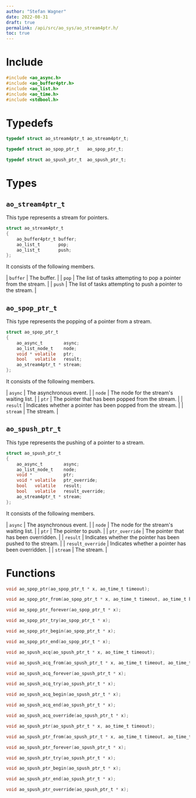 ```yaml
---
author: "Stefan Wagner"
date: 2022-08-31
draft: true
permalink: /api/src/ao_sys/ao_stream4ptr.h/
toc: true
---
```


# Include

```c
#include <ao_async.h>
#include <ao_buffer4ptr.h>
#include <ao_list.h>
#include <ao_time.h>
#include <stdbool.h>
```

# Typedefs

```c
typedef struct ao_stream4ptr_t ao_stream4ptr_t;
```

```c
typedef struct ao_spop_ptr_t   ao_spop_ptr_t;
```

```c
typedef struct ao_spush_ptr_t  ao_spush_ptr_t;
```

# Types

## `ao_stream4ptr_t`

This type represents a stream for pointers.

```c
struct ao_stream4ptr_t
{
    ao_buffer4ptr_t buffer;
    ao_list_t       pop;
    ao_list_t       push;
};
```

It consists of the following members.

| `buffer` | The buffer. |
| `pop` | The list of tasks attempting to pop a pointer from the stream. |
| `push` | The list of tasks attempting to push a pointer to the stream. |

## `ao_spop_ptr_t`

This type represents the popping of a pointer from a stream.

```c
struct ao_spop_ptr_t
{
    ao_async_t        async;
    ao_list_node_t    node;
    void * volatile   ptr;
    bool   volatile   result;
    ao_stream4ptr_t * stream;
};
```

It consists of the following members.

| `async` | The asynchronous event. |
| `node` | The node for the stream's waiting list. |
| `ptr` | The pointer that has been popped from the stream. |
| `result` | Indicates whether a pointer has been popped from the stream. |
| `stream` | The stream. |

## `ao_spush_ptr_t`

This type represents the pushing of a pointer to a stream.

```c
struct ao_spush_ptr_t
{
    ao_async_t        async;
    ao_list_node_t    node;
    void *            ptr;
    void * volatile   ptr_override;
    bool   volatile   result;
    bool   volatile   result_override;
    ao_stream4ptr_t * stream;
};
```

It consists of the following members.

| `async` | The asynchronous event. |
| `node` | The node for the stream's waiting list. |
| `ptr` | The pointer to push. |
| `ptr_override` | The pointer that has been overridden. |
| `result` | Indicates whether the pointer has been pushed to the stream. |
| `result_override` | Indicates whether a pointer has been overridden. |
| `stream` | The stream. |

# Functions

```c
void ao_spop_ptr(ao_spop_ptr_t * x, ao_time_t timeout);
```

```c
void ao_spop_ptr_from(ao_spop_ptr_t * x, ao_time_t timeout, ao_time_t beginning);
```

```c
void ao_spop_ptr_forever(ao_spop_ptr_t * x);
```

```c
void ao_spop_ptr_try(ao_spop_ptr_t * x);
```

```c
void ao_spop_ptr_begin(ao_spop_ptr_t * x);
```

```c
void ao_spop_ptr_end(ao_spop_ptr_t * x);
```

```c
void ao_spush_acq(ao_spush_ptr_t * x, ao_time_t timeout);
```

```c
void ao_spush_acq_from(ao_spush_ptr_t * x, ao_time_t timeout, ao_time_t beginning);
```

```c
void ao_spush_acq_forever(ao_spush_ptr_t * x);
```

```c
void ao_spush_acq_try(ao_spush_ptr_t * x);
```

```c
void ao_spush_acq_begin(ao_spush_ptr_t * x);
```

```c
void ao_spush_acq_end(ao_spush_ptr_t * x);
```

```c
void ao_spush_acq_override(ao_spush_ptr_t * x);
```

```c
void ao_spush_ptr(ao_spush_ptr_t * x, ao_time_t timeout);
```

```c
void ao_spush_ptr_from(ao_spush_ptr_t * x, ao_time_t timeout, ao_time_t beginning);
```

```c
void ao_spush_ptr_forever(ao_spush_ptr_t * x);
```

```c
void ao_spush_ptr_try(ao_spush_ptr_t * x);
```

```c
void ao_spush_ptr_begin(ao_spush_ptr_t * x);
```

```c
void ao_spush_ptr_end(ao_spush_ptr_t * x);
```

```c
void ao_spush_ptr_override(ao_spush_ptr_t * x);
```
